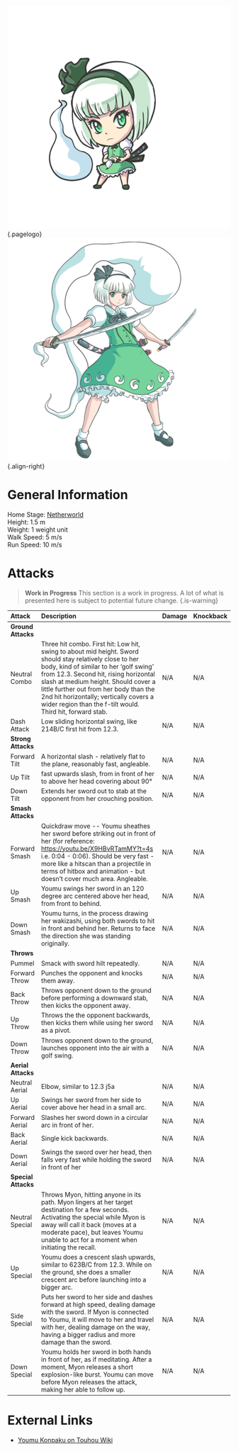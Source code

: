 <!-- TITLE: Youmu Konpaku -->
<!-- SUBTITLE: Playable Character in Fantasy Crescendo -->

![Youmuchibit](/uploads/chibis/youmuchibit.png "Youmuchibit"){.pagelogo}
![Youmu Portrait 1](/uploads/characters/youmu-portrait-1.png "Youmu Portrait 1"){.align-right}

# General Information
Home Stage: [Netherworld](fantasy-crescendo/stages/netherworld)  
Height: 1.5 m  
Weight: 1 weight unit  
Walk Speed: 5 m/s  
Run Speed: 10 m/s  

# Attacks 
>**Work in Progress**
> This section is a work in progress. A lot of what is presented here is subject to potential future change.
{.is-warning}

|**Attack**|**Description**|**Damage**|**Knockback**|
|:--|:--|:--|:--|
|**Ground Attacks**|
|Neutral Combo|Three hit combo. First hit: Low hit, swing to about mid height. Sword should stay relatively close to her body, kind of similar to her ‘golf swing’ from 12.3. Second hit, rising horizontal slash at medium height.  Should cover a little further out from her body than the 2nd hit horizontally; vertically covers a wider region than the f-tilt would. Third hit, forward stab.|N/A|N/A|
|Dash Attack|Low sliding horizontal swing, like 214B/C first hit from 12.3.|N/A|N/A|
|**Strong Attacks**|
|Forward Tilt|A horizontal slash - relatively flat to the plane, reasonably fast, angleable.|N/A|N/A|
|Up Tilt|fast upwards slash, from in front of her to above her head covering about 90°|N/A|N/A|
|Down Tilt|Extends her sword out to stab at the opponent from her crouching position.|N/A|N/A|
|**Smash Attacks**|
|Forward Smash|Quickdraw move -- Youmu sheathes her sword before striking out in front of her (for reference: https://youtu.be/X9HBvRTamMY?t=4s i.e. 0:04 - 0:06).  Should be very fast - more like a hitscan than a projectile in terms of hitbox and animation - but doesn’t cover much area.  Angleable.|N/A|N/A|
|Up Smash|Youmu swings her sword in an 120 degree arc centered above her head, from front to behind.|N/A|N/A|
|Down Smash|Youmu turns, in the process drawing her wakizashi, using both swords to hit in front and behind her.  Returns to face the direction she was standing originally.|N/A|N/A|
|**Throws**|
|Pummel|Smack with sword hilt repeatedly.|N/A|N/A|
|Forward Throw|Punches the opponent and knocks them away.|N/A|N/A|
|Back Throw|Throws opponent down to the ground before performing a downward stab, then kicks the opponent away.|N/A|N/A|
|Up Throw|Throws the the opponent backwards, then kicks them while using her sword as a pivot.|N/A|N/A|
|Down Throw|Throws opponent down to the ground, launches opponent into the air with a golf swing.|N/A|N/A|
|**Aerial Attacks**|
|Neutral Aerial|Elbow, similar to 12.3 j5a|N/A|N/A|
|Up Aerial|Swings her sword from her side to cover above her head in a small arc.|N/A|N/A|
|Forward Aerial|Slashes her sword down in a circular arc in front of her.|N/A|N/A|
|Back Aerial|Single kick backwards.|N/A|N/A|
|Down Aerial|Swings the sword over her head, then falls very fast while holding the sword in front of her |N/A|N/A|
|**Special Attacks**|
|Neutral Special|Throws Myon, hitting anyone in its path.  Myon lingers at her target destination for a few seconds.  Activating the special while Myon is away will call it back (moves at a moderate pace), but leaves Youmu unable to act for a moment when initiating the recall.|N/A|N/A|
|Up Special|Youmu does a crescent slash upwards, similar to 623B/C from 12.3.  While on the ground, she does a smaller crescent arc before launching into a bigger arc.|N/A|N/A|
|Side Special|Puts her sword to her side and dashes forward at high speed, dealing damage with the sword. If Myon is connected to Youmu, it will move to her and travel with her, dealing damage on the way, having a bigger radius and more damage than the sword.|N/A|N/A|
|Down Special|Youmu holds her sword in both hands in front of her, as if meditating.  After a moment, Myon releases a short explosion-like burst. Youmu can move before Myon releases the attack, making her able to follow up.|N/A|N/A|
# External Links
 * [Youmu Konpaku on Touhou Wiki](https://en.touhouwiki.net/wiki/Youmu_Konpaku)